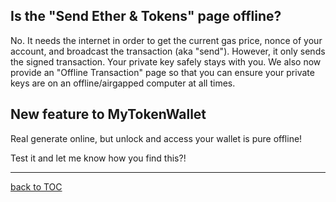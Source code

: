 ## Is the "Send Ether & Tokens" page offline?


No. It needs the internet in order to get the current gas price, nonce
of your account, and broadcast the transaction (aka "send"). However, it
only sends the signed transaction. Your private key safely stays with
you. We also now provide an "Offline Transaction" page so that you can
ensure your private keys are on an offline/airgapped computer at all
times.

## New feature to MyTokenWallet

Real generate online, but unlock and access your wallet is pure offline!

Test it and let me know how you find this?!

***
[back to TOC](DOCS-TOC.md)
